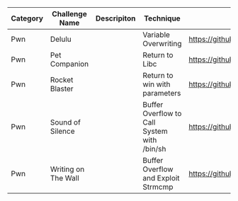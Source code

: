 | Category     | Challenge Name      | Descripiton | Technique                                   | Writeup | Alternative Solution |     |
| ------------ | ------------------- | ----------- | ------------------------------------------- | -------------- | -------------------- | --- |
| Pwn | Delulu              |             | Variable Overwriting                        | https://github.com/Jeetu855/CTFs/blob/master/HTBCyberApocalypse2024/Pwn/delulu/exploit.py               |                      |     |
| Pwn | Pet Companion       |             | Return to Libc                              | https://github.com/Jeetu855/CTFs/blob/master/HTBCyberApocalypse2024/Pwn/petCompanion/exploit.py                |                      |     |
| Pwn | Rocket Blaster      |             | Return to win with parameters               | https://github.com/Jeetu855/CTFs/blob/master/HTBCyberApocalypse2024/Pwn/rocketBlaster/exploit.py                |                      |     |
| Pwn | Sound of Silence    |             | Buffer Overflow to Call System with /bin/sh | https://github.com/Jeetu855/CTFs/blob/master/HTBCyberApocalypse2024/Pwn/SoundOfSilence/exploit.py               |                      |     |
| Pwn | Writing on The Wall |             | Buffer Overflow and Exploit Strmcmp         | https://github.com/Jeetu855/CTFs/blob/master/HTBCyberApocalypse2024/Pwn/Writing_on_the_Wall/exploit.py               |                      |     |

